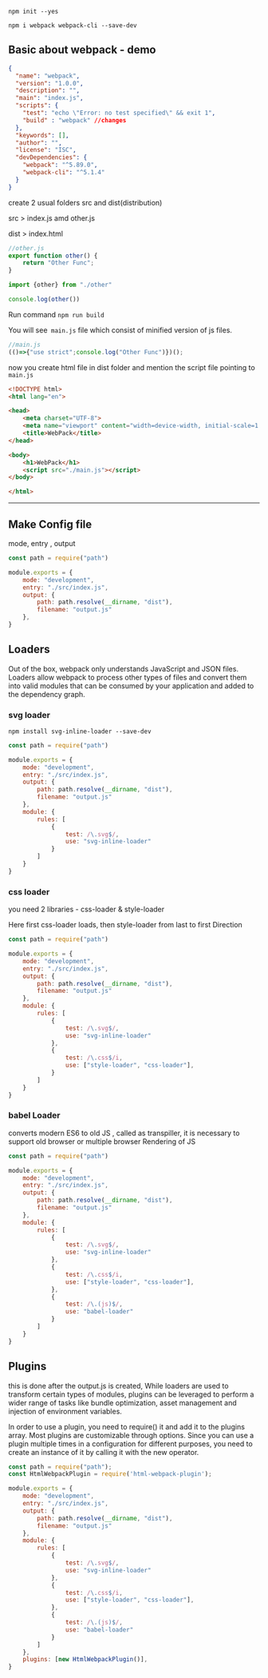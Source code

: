 `npm init --yes`

`npm i webpack webpack-cli --save-dev`

## Basic about webpack - demo

```json
{
  "name": "webpack",
  "version": "1.0.0",
  "description": "",
  "main": "index.js",
  "scripts": {
    "test": "echo \"Error: no test specified\" && exit 1",
    "build" : "webpack" //changes
  },
  "keywords": [],
  "author": "",
  "license": "ISC",
  "devDependencies": {
    "webpack": "^5.89.0",
    "webpack-cli": "^5.1.4"
  }
}

```

create 2 usual folders
src and dist(distribution)

src > index.js amd other.js

dist > index.html 

```js 
//other.js
export function other() {
    return "Other Func";
}
```

```js 
import {other} from "./other"

console.log(other())
```



Run command `npm run build`


You will see` main.js` file which consist of minified version of js files.

```js 
//main.js
(()=>{"use strict";console.log("Other Func")})();
```

now you create html file in dist folder and mention the script file pointing to `main.js`


```html
<!DOCTYPE html>
<html lang="en">

<head>
    <meta charset="UTF-8">
    <meta name="viewport" content="width=device-width, initial-scale=1.0">
    <title>WebPack</title>
</head>

<body>
    <h1>WebPack</h1>
    <script src="./main.js"></script>
</body>

</html>
```


<hr>

## Make Config file

mode, entry , output


```js 
const path = require("path")

module.exports = {
    mode: "development",
    entry: "./src/index.js",
    output: {
        path: path.resolve(__dirname, "dist"),
        filename: "output.js"
    },
}
```

## Loaders

Out of the box, webpack only understands JavaScript and JSON files. Loaders allow webpack to process other types of files and convert them into valid modules that can be consumed by your application and added to the dependency graph.

### svg loader

`npm install svg-inline-loader --save-dev`

```js 
const path = require("path")

module.exports = {
    mode: "development",
    entry: "./src/index.js",
    output: {
        path: path.resolve(__dirname, "dist"),
        filename: "output.js"
    },
    module: {
        rules: [
            {
                test: /\.svg$/,
                use: "svg-inline-loader"
            }
        ]
    }
}
```

### css loader

you need 2 libraries - css-loader & style-loader

Here first css-loader loads, then style-loader
from last to first Direction

```js 
const path = require("path")

module.exports = {
    mode: "development",
    entry: "./src/index.js",
    output: {
        path: path.resolve(__dirname, "dist"),
        filename: "output.js"
    },
    module: {
        rules: [
            {
                test: /\.svg$/,
                use: "svg-inline-loader"
            },
            {
                test: /\.css$/i,
                use: ["style-loader", "css-loader"],
            }
        ]
    }
}
```

### babel Loader

converts modern ES6 to old JS , called as transpiller, it is necessary to support old browser or multiple browser Rendering of JS

```js 
const path = require("path")

module.exports = {
    mode: "development",
    entry: "./src/index.js",
    output: {
        path: path.resolve(__dirname, "dist"),
        filename: "output.js"
    },
    module: {
        rules: [
            {
                test: /\.svg$/,
                use: "svg-inline-loader"
            },
            {
                test: /\.css$/i,
                use: ["style-loader", "css-loader"],
            },
            {
                test: /\.(js)$/,
                use: "babel-loader"
            }
        ]
    }
}
```


## Plugins


this is done after the output.js is created, 
While loaders are used to transform certain types of modules, plugins can be leveraged to perform a wider range of tasks like bundle optimization, asset management and injection of environment variables.

In order to use a plugin, you need to require() it and add it to the plugins array. Most plugins are customizable through options. Since you can use a plugin multiple times in a configuration for different purposes, you need to create an instance of it by calling it with the new operator.

```js 
const path = require("path");
const HtmlWebpackPlugin = require('html-webpack-plugin');

module.exports = {
    mode: "development",
    entry: "./src/index.js",
    output: {
        path: path.resolve(__dirname, "dist"),
        filename: "output.js"
    },
    module: {
        rules: [
            {
                test: /\.svg$/,
                use: "svg-inline-loader"
            },
            {
                test: /\.css$/i,
                use: ["style-loader", "css-loader"],
            },
            {
                test: /\.(js)$/,
                use: "babel-loader"
            }
        ]
    },
    plugins: [new HtmlWebpackPlugin()],
}
```
